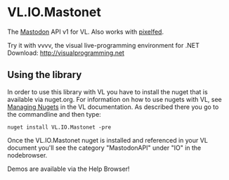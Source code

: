 # VL.IO.Mastonet
The [Mastodon](https://joinmastodon.org/) API v1 for VL. Also works with [pixelfed](https://pixelfed.org/).

Try it with vvvv, the visual live-programming environment for .NET  
Download: http://visualprogramming.net

## Using the library
In order to use this library with VL you have to install the nuget that is available via nuget.org. For information on how to use nugets with VL, see [Managing Nugets](https://thegraybook.vvvv.org/reference/libraries/dependencies.html#manage-nugets) in the VL documentation. As described there you go to the commandline and then type:

    nuget install VL.IO.Mastonet -pre

Once the VL.IO.Mastonet nuget is installed and referenced in your VL document you'll see the category "MastodonAPI" under "IO" in the nodebrowser. 

Demos are available via the Help Browser!

